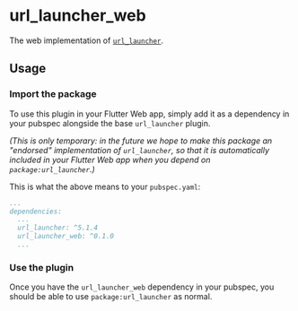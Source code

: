# url_launcher_web

The web implementation of [`url_launcher`][1].

## Usage

### Import the package
To use this plugin in your Flutter Web app, simply add it as a dependency in
your pubspec alongside the base `url_launcher` plugin.

_(This is only temporary: in the future we hope to make this package an
"endorsed" implementation of `url_launcher`, so that it is automatically
included in your Flutter Web app when you depend on `package:url_launcher`.)_

This is what the above means to your `pubspec.yaml`:

```yaml
...
dependencies:
  ...
  url_launcher: ^5.1.4
  url_launcher_web: ^0.1.0
  ...
```

### Use the plugin
Once you have the `url_launcher_web` dependency in your pubspec, you should
be able to use `package:url_launcher` as normal.

[1]: ../url_launcher/url_launcher
